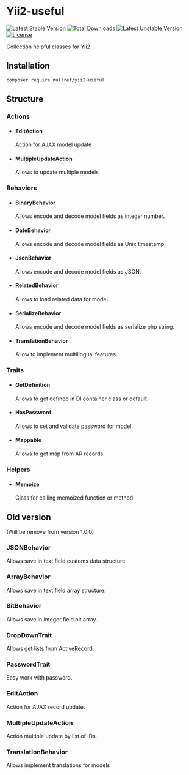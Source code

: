 Yii2-useful
=====================
[![Latest Stable Version](https://poser.pugx.org/nullref/yii2-useful/v/stable)](https://packagist.org/packages/nullref/yii2-useful) [![Total Downloads](https://poser.pugx.org/nullref/yii2-useful/downloads)](https://packagist.org/packages/nullref/yii2-useful) [![Latest Unstable Version](https://poser.pugx.org/nullref/yii2-useful/v/unstable)](https://packagist.org/packages/nullref/yii2-useful) [![License](https://poser.pugx.org/nullref/yii2-useful/license)](https://packagist.org/packages/nullref/yii2-useful)


Collection helpful classes for Yii2

## Installation
```bash
composer require nullref/yii2-useful
```

## Structure

### Actions
- #### EditAction
    
    Action for AJAX model update

- #### MultipleUpdateAction
    
    Allows to update multiple models

### Behaviors
- #### BinaryBehavior
    
    Allows encode and decode model fields as integer number.

- #### DateBehavior
    Allows encode and decode model fields as Unix timestamp.

- #### JsonBehavior

    Allows encode and decode model fields as JSON.

- #### RelatedBehavior

    Allows to load related data for model.

- #### SerializeBehavior

    Allows encode and decode model fields as serialize php string.

- #### TranslationBehavior

    Allow to implement multilingual features.

### Traits
- #### GetDefinition

    Allows to get defined in DI container class or default.

- #### HasPassword
    
    Allows to set and validate password for model.

- #### Mappable
    
    Allows to get map from AR records.
    
### Helpers
- #### Memoize
    
    Class for calling memoized function or method



## Old version
(Will be remove from version 1.0.0)

### JSONBehavior
Allows save in text field customs data structure.
### ArrayBehavior
Allows save in text field array structure.
### BitBehavior
Allows save in integer field bit array.
### DropDownTrait
Allows get lists from ActiveRecord.
### PasswordTrait
Easy work with password.
### EditAction
Action for AJAX record update.
### MultipleUpdateAction
Action multiple update by list of IDs.
### TranslationBehavior
Allows implement translations for models

